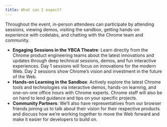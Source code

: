 ```yaml
---
title: What can I expect?
---
```


Throughout the event, in-person attendees can participate by attending sessions, viewing demos, visiting the sandbox, getting hands-on experience with codelabs, and chatting with the Chrome team and community.

- **Engaging Sessions in the YBCA Theatre**: Learn directly from the Chrome product engineering teams about the latest innovations and updates through deep technical sessions, demos, and fun interactive experiences. Day 1 sessions will focus on innovations for the modern Web. Day 2 sessions show Chrome’s vision and investment in the future of the Web.
- **Hands-on Learning in the Sandbox**: Actively explore the latest Chrome tools and technologies via interactive demos, hands-on learning, and one-on-one office hours with Chrome experts. Chrome staff will also be on hand to lend guidance and tips on your specific projects.
- **Community Partners**: We’ll also have representatives from our browser friends joining us to talk about their vision for their respective products and discuss how we’re working together to move the Web forward and make it easier for developers to build on.
